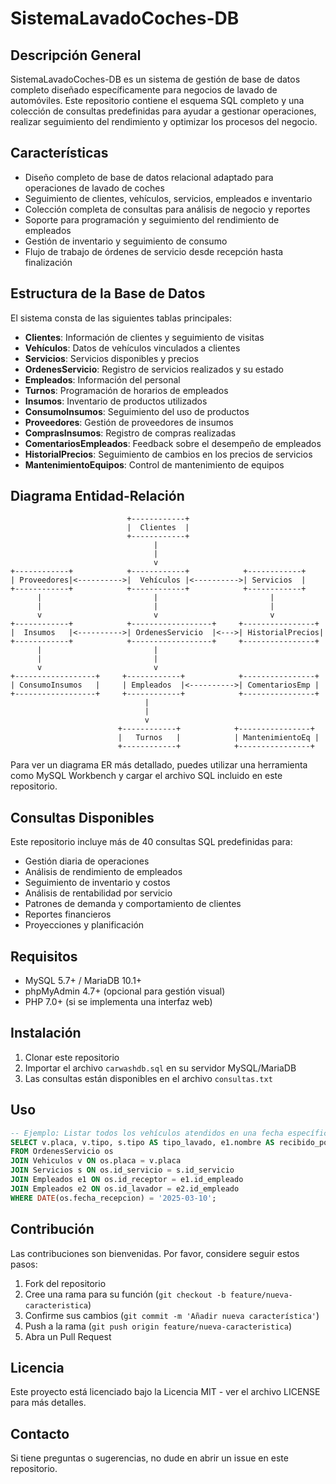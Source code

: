 # SistemaLavadoCoches-DB

## Descripción General
SistemaLavadoCoches-DB es un sistema de gestión de base de datos completo diseñado específicamente para negocios de lavado de automóviles. Este repositorio contiene el esquema SQL completo y una colección de consultas predefinidas para ayudar a gestionar operaciones, realizar seguimiento del rendimiento y optimizar los procesos del negocio.

## Características
- Diseño completo de base de datos relacional adaptado para operaciones de lavado de coches
- Seguimiento de clientes, vehículos, servicios, empleados e inventario
- Colección completa de consultas para análisis de negocio y reportes
- Soporte para programación y seguimiento del rendimiento de empleados
- Gestión de inventario y seguimiento de consumo
- Flujo de trabajo de órdenes de servicio desde recepción hasta finalización

## Estructura de la Base de Datos
El sistema consta de las siguientes tablas principales:
- **Clientes**: Información de clientes y seguimiento de visitas
- **Vehículos**: Datos de vehículos vinculados a clientes
- **Servicios**: Servicios disponibles y precios
- **OrdenesServicio**: Registro de servicios realizados y su estado
- **Empleados**: Información del personal
- **Turnos**: Programación de horarios de empleados
- **Insumos**: Inventario de productos utilizados
- **ConsumoInsumos**: Seguimiento del uso de productos
- **Proveedores**: Gestión de proveedores de insumos
- **ComprasInsumos**: Registro de compras realizadas
- **ComentariosEmpleados**: Feedback sobre el desempeño de empleados
- **HistorialPrecios**: Seguimiento de cambios en los precios de servicios
- **MantenimientoEquipos**: Control de mantenimiento de equipos

## Diagrama Entidad-Relación

```
                          +------------+
                          |  Clientes  |
                          +------------+
                                |
                                |
                                v
+------------+            +------------+            +------------+
| Proveedores|<---------->|  Vehículos |<---------->| Servicios  |
+------------+            +------------+            +------------+
      |                         |                         |
      |                         |                         |
      v                         v                         v
+------------+            +------------------+     +----------------+
|  Insumos   |<---------->| OrdenesServicio  |<--->| HistorialPrecios|
+------------+            +------------------+     +----------------+
      |                         |
      |                         |
      v                         v
+------------------+     +------------+            +----------------+
| ConsumoInsumos   |     | Empleados  |<---------->| ComentariosEmp |
+------------------+     +------------+            +----------------+
                              |
                              |
                              v
                        +------------+            +----------------+
                        |   Turnos   |            | MantenimientoEq |
                        +------------+            +----------------+
```

Para ver un diagrama ER más detallado, puedes utilizar una herramienta como MySQL Workbench y cargar el archivo SQL incluido en este repositorio.

## Consultas Disponibles
Este repositorio incluye más de 40 consultas SQL predefinidas para:
- Gestión diaria de operaciones
- Análisis de rendimiento de empleados
- Seguimiento de inventario y costos
- Análisis de rentabilidad por servicio
- Patrones de demanda y comportamiento de clientes
- Reportes financieros
- Proyecciones y planificación

## Requisitos
- MySQL 5.7+ / MariaDB 10.1+
- phpMyAdmin 4.7+ (opcional para gestión visual)
- PHP 7.0+ (si se implementa una interfaz web)

## Instalación
1. Clonar este repositorio
2. Importar el archivo `carwashdb.sql` en su servidor MySQL/MariaDB
3. Las consultas están disponibles en el archivo `consultas.txt`

## Uso
```sql
-- Ejemplo: Listar todos los vehículos atendidos en una fecha específica
SELECT v.placa, v.tipo, s.tipo AS tipo_lavado, e1.nombre AS recibido_por, e2.nombre AS lavado_por, os.fecha_recepcion
FROM OrdenesServicio os
JOIN Vehiculos v ON os.placa = v.placa
JOIN Servicios s ON os.id_servicio = s.id_servicio
JOIN Empleados e1 ON os.id_receptor = e1.id_empleado
JOIN Empleados e2 ON os.id_lavador = e2.id_empleado
WHERE DATE(os.fecha_recepcion) = '2025-03-10';
```

## Contribución
Las contribuciones son bienvenidas. Por favor, considere seguir estos pasos:
1. Fork del repositorio
2. Cree una rama para su función (`git checkout -b feature/nueva-caracteristica`)
3. Confirme sus cambios (`git commit -m 'Añadir nueva característica'`)
4. Push a la rama (`git push origin feature/nueva-caracteristica`)
5. Abra un Pull Request

## Licencia
Este proyecto está licenciado bajo la Licencia MIT - ver el archivo LICENSE para más detalles.

## Contacto
Si tiene preguntas o sugerencias, no dude en abrir un issue en este repositorio.
